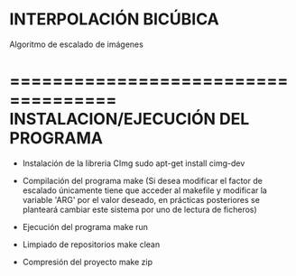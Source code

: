 #  INTERPOLACIÓN BICÚBICA
Algoritmo de escalado de imágenes

====================================
INSTALACION/EJECUCIÓN DEL PROGRAMA
====================================
- Instalación de la libreria CImg
sudo apt-get install cimg-dev

- Compilación del programa
make
(Si desea modificar el factor de escalado únicamente tiene que acceder
al makefile y modificar la variable 'ARG' por el valor deseado, en prácticas
posteriores se planteará cambiar este sistema por uno de lectura de ficheros)

- Ejecución del programa
make run

- Limpiado de repositorios
make clean

- Compresión del proyecto
make zip

